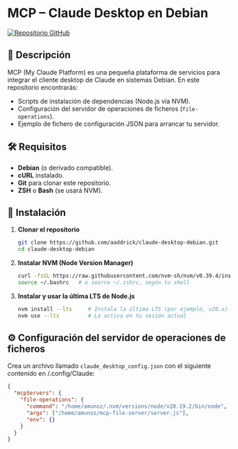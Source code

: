 # MCP – Claude Desktop en Debian

[![Repositorio GitHub](https://img.shields.io/badge/Repositorio-GitHub-blue.svg)](https://github.com/aaddrick/claude-desktop-debian)

## 📖 Descripción

MCP (My Claude Platform) es una pequeña plataforma de servicios para integrar el cliente desktop de Claude en sistemas Debian. En este repositorio encontrarás:

* Scripts de instalación de dependencias (Node.js vía NVM).
* Configuración del servidor de operaciones de ficheros (`file-operations`).
* Ejemplo de fichero de configuración JSON para arrancar tu servidor.

## 🛠️ Requisitos

* **Debian** (o derivado compatible).
* **cURL** instalado.
* **Git** para clonar este repositorio.
* **ZSH** o **Bash** (se usará NVM).

## 🚀 Instalación

1. **Clonar el repositorio**

   ```bash
   git clone https://github.com/aaddrick/claude-desktop-debian.git
   cd claude-desktop-debian
   ```

2. **Instalar NVM (Node Version Manager)**

   ```bash
   curl -fsSL https://raw.githubusercontent.com/nvm-sh/nvm/v0.39.4/install.sh | bash
   source ~/.bashrc   # o source ~/.zshrc, según tu shell
   ```

3. **Instalar y usar la última LTS de Node.js**

   ```bash
   nvm install --lts     # Instala la última LTS (por ejemplo, v20.x)
   nvm use --lts         # La activa en tu sesión actual
   ```

## ⚙️ Configuración del servidor de operaciones de ficheros

Crea un archivo llamado `claude_desktop_config.json` con el siguiente contenido en /.config/Claude:

```json
{
  "mcpServers": {
    "file-operations": {
      "command": "/home/amunoz/.nvm/versions/node/v20.19.2/bin/node",
      "args": ["/home/amunoz/mcp-file-server/server.js"],
      "env": {}
    }
  }
}
```
